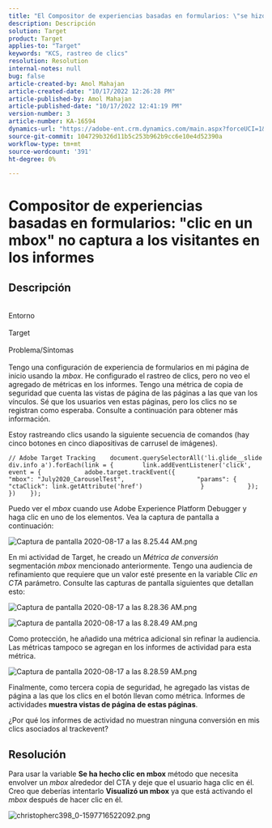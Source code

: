 ```yaml
---
title: "El Compositor de experiencias basadas en formularios: \"se hizo clic en un mbox\" no captura los visitantes en los informes"
description: Descripción
solution: Target
product: Target
applies-to: "Target"
keywords: "KCS, rastreo de clics"
resolution: Resolution
internal-notes: null
bug: false
article-created-by: Amol Mahajan
article-created-date: "10/17/2022 12:26:28 PM"
article-published-by: Amol Mahajan
article-published-date: "10/17/2022 12:41:19 PM"
version-number: 3
article-number: KA-16594
dynamics-url: "https://adobe-ent.crm.dynamics.com/main.aspx?forceUCI=1&pagetype=entityrecord&etn=knowledgearticle&id=dbc963e6-164e-ed11-bba2-002248086cae"
source-git-commit: 104729b326d11b5c253b962b9cc6e10e4d52390a
workflow-type: tm+mt
source-wordcount: '391'
ht-degree: 0%

---
```


# Compositor de experiencias basadas en formularios: &quot;clic en un mbox&quot; no captura a los visitantes en los informes

## Descripción

<br>Entorno<br><br>
Target
<br><br>Problema/Síntomas<br><br>
Tengo una configuración de experiencia de formularios en mi página de inicio usando la *mbox*. He configurado el rastreo de clics, pero no veo el agregado de métricas en los informes. Tengo una métrica de copia de seguridad que cuenta las vistas de página de las páginas a las que van los vínculos. Sé que los usuarios ven estas páginas, pero los clics no se registran como esperaba. Consulte a continuación para obtener más información.



Estoy rastreando clics usando la siguiente secuencia de comandos (hay cinco botones en cinco diapositivas de carrusel de imágenes).




```
// Adobe Target Tracking    document.querySelectorAll('li.glide__slide div.info a').forEach(link = {        link.addEventListener('click', event = {            adobe.target.trackEvent({                    "mbox": "July2020_CarouselTest",                    "params": {                    "ctaClick": link.getAttribute('href')                }            });        })    });
```




Puedo ver el *mbox* cuando use Adobe Experience Platform Debugger y haga clic en uno de los elementos. Vea la captura de pantalla a continuación:



![Captura de pantalla 2020-08-17 a las 8.25.44 AM.png](https://experienceleaguecommunities.adobe.com/t5/image/serverpage/image-id/26222i8EFBFA8432501D9E/image-size/medium?v=1.0&amp;amp;px=400 "Captura de pantalla 2020-08-17 a las 8.25.44 AM.png")



En mi actividad de Target, he creado un *Métrica de conversión* segmentación *mbox* mencionado anteriormente. Tengo una audiencia de refinamiento que requiere que un valor esté presente en la variable *Clic en CTA* parámetro. Consulte las capturas de pantalla siguientes que detallan esto:



![Captura de pantalla 2020-08-17 a las 8.28.36 AM.png](https://experienceleaguecommunities.adobe.com/t5/image/serverpage/image-id/26225i9E8B86819537BB25/image-size/medium?v=1.0&amp;amp;px=400 "Captura de pantalla 2020-08-17 a las 8.28.36 AM.png")

![Captura de pantalla 2020-08-17 a las 8.28.49 AM.png](https://experienceleaguecommunities.adobe.com/t5/image/serverpage/image-id/26223i6D9AAA0A81236A58/image-size/medium?v=1.0&amp;amp;px=400 "Captura de pantalla 2020-08-17 a las 8.28.49 AM.png")



Como protección, he añadido una métrica adicional sin refinar la audiencia. Las métricas tampoco se agregan en los informes de actividad para esta métrica.



![Captura de pantalla 2020-08-17 a las 8.28.59 AM.png](https://experienceleaguecommunities.adobe.com/t5/image/serverpage/image-id/26224iFF036B11B2E932FC/image-size/medium?v=1.0&amp;amp;px=400 "Captura de pantalla 2020-08-17 a las 8.28.59 AM.png")



Finalmente, como tercera copia de seguridad, he agregado las vistas de página a las que los clics en el botón llevan como métrica. Informes de actividades <b>muestra vistas de página de estas páginas</b>.



¿Por qué los informes de actividad no muestran ninguna conversión en mis clics asociados al trackevent?


## Resolución


Para usar la variable <b>Se ha hecho clic en mbox</b> método que necesita envolver un *mbox* alrededor del CTA y deje que el usuario haga clic en él. Creo que deberías intentarlo <b>Visualizó un mbox</b> ya que está activando el *mbox* después de hacer clic en él.



![christopherc398_0-1597716522092.png](https://experienceleaguecommunities.adobe.com/t5/image/serverpage/image-id/26237i01409F8DF7D2F948/image-size/medium?v=1.0&amp;amp;px=400)


